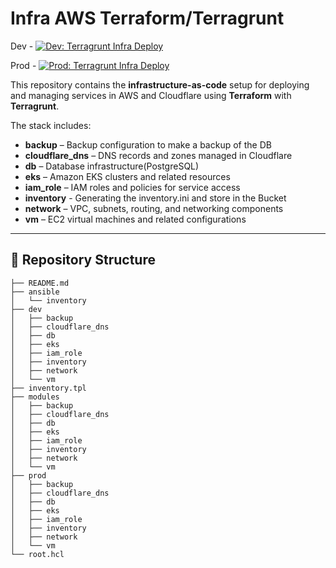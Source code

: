 # Infra AWS Terraform/Terragrunt

Dev - [![Dev: Terragrunt Infra Deploy](https://github.com/DolVladzio/schedule-AWS/actions/workflows/apply-infra-dev.yml/badge.svg?branch=dev)](https://github.com/DolVladzio/schedule-AWS/actions/workflows/apply-infra-dev.yml)

Prod - [![Prod: Terragrunt Infra Deploy](https://github.com/DolVladzio/schedule-AWS/actions/workflows/apply-infra-prod.yml/badge.svg?branch=main)](https://github.com/DolVladzio/schedule-AWS/actions/workflows/apply-infra-prod.yml)

This repository contains the **infrastructure-as-code** setup for deploying and managing services in AWS and Cloudflare using **Terraform** with **Terragrunt**.

The stack includes:

- **backup** – Backup configuration to make a backup of the DB
- **cloudflare_dns** – DNS records and zones managed in Cloudflare  
- **db** – Database infrastructure(PostgreSQL)
- **eks** – Amazon EKS clusters and related resources  
- **iam_role** – IAM roles and policies for service access  
- **inventory** - Generating the inventory.ini and store in the Bucket
- **network** – VPC, subnets, routing, and networking components  
- **vm** – EC2 virtual machines and related configurations  

---

## 📂 Repository Structure
```
├── README.md
├── ansible
│   └── inventory
├── dev
│   ├── backup
│   ├── cloudflare_dns
│   ├── db
│   ├── eks
│   ├── iam_role
│   ├── inventory
│   ├── network
│   └── vm
├── inventory.tpl
├── modules
│   ├── backup
│   ├── cloudflare_dns
│   ├── db
│   ├── eks
│   ├── iam_role
│   ├── inventory
│   ├── network
│   └── vm
├── prod
│   ├── backup
│   ├── cloudflare_dns
│   ├── db
│   ├── eks
│   ├── iam_role
│   ├── inventory
│   ├── network
│   └── vm
└── root.hcl
```
